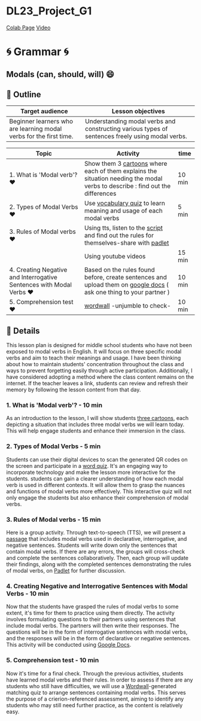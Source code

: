 # DL23_Project_G1
[Colab Page](https://colab.research.google.com/github/eng-edu-lgh/DL23_Project_G1/blob/main/%EC%88%98%EC%97%85.ipynb)
[Video](https://youtu.be/0d963M2PShs)
# :cyclone: Grammar :cyclone:
## Modals (can, should, will) :smile:

## :open_book: Outline  
| Target audience | Lesson objectives |
| ----------- | ----------- |
| Beginner learners who are learning modal verbs for the first time. | Understanding modal verbs and constructing various types of sentences freely using modal verbs. |

| Topic | Activity | time |
| ----------- | ----------- | ----------- |
| 1. What is 'Modal verb'? :heart: | Show them 3 [cartoons](https://github.com/eng-edu-lgh/DL23_Project_G1/tree/main/image) where each of them explains the situation needing the modal verbs to describe : find out the differences | 10 min |
| 2. Types of Modal Verbs :heart: | Use [vocabulary quiz](https://github.com/eng-edu-lgh/DL23_Project_G1/blob/main/codes/vocabularyquiz%20codes.ipynb) to learn meaning and usage of each modal verbs | 5 min |
| 3. Rules of Modal verbs :heart: | Using tts, listen to the [script](https://colab.research.google.com/github/eng-edu-lgh/DL23_Project_G1/blob/main/codes/TTS.ipynb) and find out the rules for themselves-share with [padlet](https://padlet.com/engedulgh/write-down-the-rules-ouidyd7x1wtz4nep) |  |
|  | Using youtube videos | 15 min |
| 4. Creating Negative and Interrogative Sentences with Modal Verbs :heart: | Based on the rules found before, create sentences and upload them on [google docs](https://docs.google.com/spreadsheets/d/1h_nERv9yWiArpJ379O7wn94AZnpEewW8pHk3HuQIb7g/edit?usp=sharing) ( ask one thing to your partner ) | 10 min |
| 5. Comprehension test :heart: | [wordwall](https://wordwall.net/resource/57210559) -unjumble to check- | 10 min |








## :pencil: Details
This lesson plan is designed for middle school students who have not been exposed to modal verbs in English. It will focus on three specific modal verbs and aim to teach their meanings and usage. I have been thinking about how to maintain students' concentration throughout the class and ways to prevent forgetting easily through active participation. Additionally, I have considered adopting a method where the class content remains on the internet. If the teacher leaves a link, students can review and refresh their memory by following the lesson content from that day.
### 1. What is 'Modal verb'? - 10 min
As an introduction to the lesson, I will show students [three cartoons](https://github.com/eng-edu-lgh/DL23_Project_G1/tree/main/image), each depicting a situation that includes three modal verbs we will learn today. This will help engage students and enhance their immersion in the class.
### 2. Types of Modal Verbs - 5 min
Students can use their digital devices to scan the generated QR codes on the screen and participate in a [word quiz](https://github.com/eng-edu-lgh/DL23_Project_G1/blob/main/codes/vocabularyquiz%20codes.ipynb). It's an engaging way to incorporate technology and make the lesson more interactive for the students.
students can gain a clearer understanding of how each modal verb is used in different contexts. It will allow them to grasp the nuances and functions of modal verbs more effectively. This interactive quiz will not only engage the students but also enhance their comprehension of modal verbs.
### 3. Rules of Modal verbs  - 15 min
Here is a group activity. Through text-to-speech (TTS), we will present a [passage](https://colab.research.google.com/github/eng-edu-lgh/DL23_Project_G1/blob/main/codes/TTS.ipynb) that includes modal verbs used in declarative, interrogative, and negative sentences. Students will write down only the sentences that contain modal verbs. If there are any errors, the groups will cross-check and complete the sentences collaboratively. Then, each group will update their findings, along with the completed sentences demonstrating the rules of modal verbs, on [Padlet](https://padlet.com/engedulgh/write-down-the-rules-ouidyd7x1wtz4nep) for further discussion.
### 4. Creating Negative and Interrogative Sentences with Modal Verbs  - 10 min
Now that the students have grasped the rules of modal verbs to some extent, it's time for them to practice using them directly. The activity involves formulating questions to their partners using sentences that include modal verbs. The partners will then write their responses. The questions will be in the form of interrogative sentences with modal verbs, and the responses will be in the form of declarative or negative sentences. This activity will be conducted using [Google Docs](https://docs.google.com/spreadsheets/d/1h_nERv9yWiArpJ379O7wn94AZnpEewW8pHk3HuQIb7g/edit?usp=sharing).
### 5. Comprehension test  - 10 min
Now it's time for a final check. Through the previous activities, students have learned modal verbs and their rules. In order to assess if there are any students who still have difficulties, we will use a [Wordwall](https://wordwall.net/resource/57210559)-generated matching quiz to arrange sentences containing modal verbs. This serves the purpose of a crierion-referenced assessment, aiming to identify any students who may still need further practice, as the content is relatively easy.




